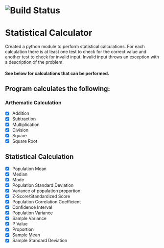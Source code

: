 #  ![Build Status](https://travis-ci.org/cen24/miniproject2.svg?branch=master)


# Statistical Calculator

Created a python module to perform statistical calculations. For each calculation there is at least one test to check for the correct value and another test to check for invalid input.  Invalid input throws an exception with a description of the problem.



#### See below for calculations that can be performed.

## **Program calculates the following:**


### **Arthematic Calculation**
    
- [X] Addition
- [X] Subtraction
- [X] Multiplication
- [X] Division
- [X] Square
- [x] Square Root

## **Statistical Calculation** 

- [X] Population Mean
- [X] Median
- [X] Mode
- [X] Population Standard Deviation
- [X] Variance of population proportion
- [x] Z-Score/Standardized Score
- [X] Population Correlation Coefficient
- [X] Confidence Interval
- [x] Population Variance
- [x] Sample Variance
- [x] P Value
- [X] Proportion
- [x] Sample Mean
- [X] Sample Standard Deviation
